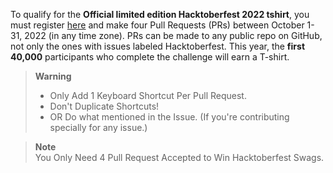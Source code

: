To qualify for the __Official limited edition Hacktoberfest 2022 tshirt__, you must register [here](https://hacktoberfest.digitalocean.com/) and make four Pull Requests (PRs) between October 1-31, 2022 (in any time zone). PRs can be made to any public repo on GitHub, not only the ones with issues labeled Hacktoberfest. This year, the __first 40,000__ participants who complete the challenge will earn a T-shirt.




> **Warning** <br>
> * Only Add 1 Keyboard Shortcut Per Pull Request. <br>
> * Don't Duplicate Shortcuts!
> * OR Do what mentioned in the Issue. (If you're contributing specially for any issue.) 

> **Note** <br>
> You Only Need 4 Pull Request Accepted to Win Hacktoberfest Swags.

